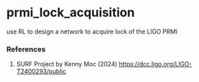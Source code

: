 # prmi_lock_acquisition
use RL to design a network to acquire lock of the LIGO PRMI




### References
1. SURF Project by Kenny Moc (2024) https://dcc.ligo.org/LIGO-T2400293/public
